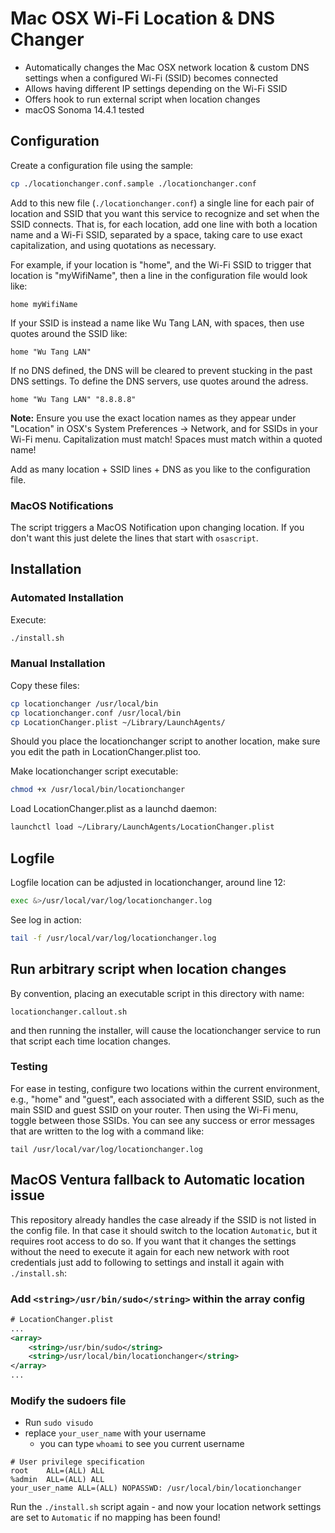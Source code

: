# Mac OSX Wi-Fi Location & DNS Changer

* Automatically changes the Mac OSX network location & custom DNS settings when a configured Wi-Fi (SSID) becomes connected
* Allows having different IP settings depending on the Wi-Fi SSID
* Offers hook to run external script when location changes
* macOS Sonoma 14.4.1 tested

## Configuration
Create a configuration file using the sample:

```bash
cp ./locationchanger.conf.sample ./locationchanger.conf
```

Add to this new file (`./locationchanger.conf`) a single line for each pair of location and SSID that you want this service to recognize and set when the SSID connects. That is, for each location, add one line with both a location name and a Wi-Fi SSID, separated by a space, taking care to use exact capitalization, and using quotations as necessary.

For example, if your location is "home", and the Wi-Fi SSID to trigger that location is "myWifiName", then a line in the configuration file would look like:

`home myWifiName`

If your SSID is instead a name like Wu Tang LAN, with spaces, then use quotes around the SSID like:

`home "Wu Tang LAN"`

If no DNS defined, the DNS will be cleared to prevent stucking in the past DNS settings. To define the DNS servers, use quotes around the adress.

`home "Wu Tang LAN" "8.8.8.8"` 

**Note:** Ensure you use the exact location names as they appear under "Location" in OSX's System Preferences -> Network, and for SSIDs in your Wi-Fi menu. Capitalization must match! Spaces must match within a quoted name!

Add as many location + SSID lines + DNS as you like to the configuration file.

### MacOS Notifications
The script triggers a MacOS Notification upon changing location. If you don't want this just delete the lines that start with `osascript`.

## Installation

### Automated Installation

Execute:
```bash
./install.sh
```

### Manual Installation

Copy these files:
```bash
cp locationchanger /usr/local/bin
cp locationchanger.conf /usr/local/bin
cp LocationChanger.plist ~/Library/LaunchAgents/
```
Should you place the locationchanger script to another location, make sure you edit the path in LocationChanger.plist too.

Make locationchanger script executable:
```bash
chmod +x /usr/local/bin/locationchanger
```
Load LocationChanger.plist as a launchd daemon:
```bash
launchctl load ~/Library/LaunchAgents/LocationChanger.plist
```
## Logfile

Logfile location can be adjusted in locationchanger, around line 12:
```bash
exec &>/usr/local/var/log/locationchanger.log
```
See log in action:
```bash
tail -f /usr/local/var/log/locationchanger.log
```

## Run arbitrary script when location changes

By convention, placing an executable script in this directory with name:

`locationchanger.callout.sh`

and then running the installer, will cause the locationchanger service to run that script each time location changes.

### Testing

For ease in testing, configure two locations within the current environment, e.g., "home" and "guest", each associated with a different SSID, such as the main SSID and guest SSID on your router. Then using the Wi-Fi menu, toggle between those SSIDs. You can see any success or error messages that are written to the log with a command like:

```
tail /usr/local/var/log/locationchanger.log
```

## MacOS Ventura fallback to Automatic location issue

This repository already handles the case already if the SSID is not listed in the config file. In that case it should switch to the location `Automatic`, but it requires root access to do so.
If you want that it changes the settings without the need to execute it again for each new network with root credentials just add to following to settings and install it again with `./install.sh`:

### Add `<string>/usr/bin/sudo</string>` within the array config
```xml
# LocationChanger.plist
...
<array>
    <string>/usr/bin/sudo</string>
    <string>/usr/local/bin/locationchanger</string>
</array>
...
```

### Modify the sudoers file
- Run `sudo visudo`
- replace `your_user_name` with your username
  - you can type `whoami` to see you current username

```
# User privilege specification
root    ALL=(ALL) ALL
%admin  ALL=(ALL) ALL
your_user_name ALL=(ALL) NOPASSWD: /usr/local/bin/locationchanger
```

Run the `./install.sh` script again - and now your location network settings are set to `Automatic` if no mapping has been found!  
